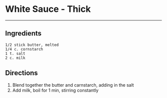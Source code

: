 # White Sauce - Thick
<HR>

## Ingredients
```
1/2 stick butter, melted
1/4 c. cornstarch
1 t. salt
2 c. milk
```

## Directions
1. Blend together the butter and carnstarch, adding in the salt
2. Add milk, boil for 1 min, stirring constantly
